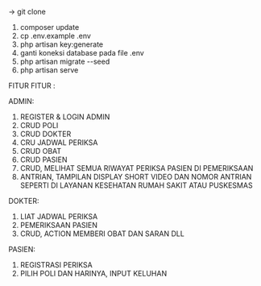 -> git clone
1. composer update
2. cp .env.example .env
3. php artisan key:generate
4. ganti koneksi database pada file .env
5. php artisan migrate --seed
6. php artisan serve

FITUR FITUR : 

ADMIN:
1. REGISTER & LOGIN ADMIN
2. CRUD POLI
3. CRUD DOKTER
4. CRU JADWAL PERIKSA
5. CRUD OBAT
6. CRUD PASIEN
7. CRUD, MELIHAT SEMUA RIWAYAT PERIKSA PASIEN DI PEMERIKSAAN
8. ANTRIAN, TAMPILAN DISPLAY SHORT VIDEO DAN NOMOR ANTRIAN SEPERTI DI LAYANAN KESEHATAN RUMAH SAKIT ATAU PUSKESMAS


DOKTER: 
1. LIAT JADWAL PERIKSA
2. PEMERIKSAAN PASIEN
3. CRUD, ACTION MEMBERI OBAT DAN SARAN DLL


PASIEN:
1. REGISTRASI PERIKSA
2. PILIH POLI DAN HARINYA, INPUT KELUHAN